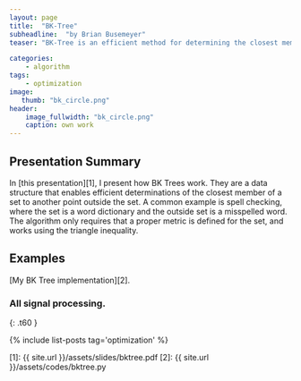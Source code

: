 ```yaml
---
layout: page
title:  "BK-Tree"
subheadline:  "by Brian Busemeyer"
teaser: "BK-Tree is an efficient method for determining the closest member of a set to another point outside the set."

categories:
    - algorithm
tags:
    - optimization 
image:
   thumb: "bk_circle.png"
header:
    image_fullwidth: "bk_circle.png"
    caption: own work
---
```

<!-- Page Content Starts Here -->

## Presentation Summary
In [this presentation][1], I present how BK Trees work.
They are a data structure that enables efficient determinations of the closest member of a set to another point outside the set. 
A common example is spell checking, where the set is a word dictionary and the outside set is a misspelled word.
The algorithm only requires that a proper metric is defined for the set, and works using the triangle inequality.

## Examples
[My BK Tree implementation][2].

### All signal processing.
{: .t60 }

{% include list-posts tag='optimization' %}

[1]: {{ site.url }}/assets/slides/bktree.pdf
[2]: {{ site.url }}/assets/codes/bktree.py

